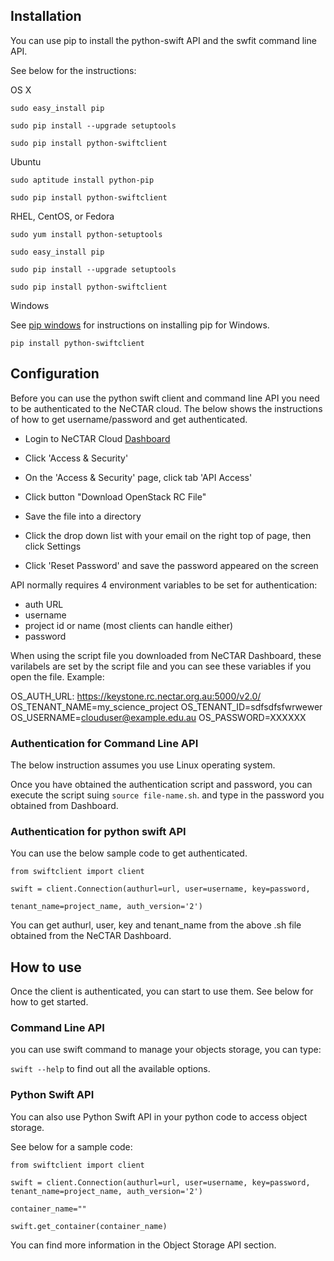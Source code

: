 ## Installation

You can use pip to install the python-swift API and the swfit command line API.

See below for the instructions:

OS X

```
sudo easy_install pip

sudo pip install --upgrade setuptools

sudo pip install python-swiftclient
```

Ubuntu

```
sudo aptitude install python-pip

sudo pip install python-swiftclient
```

RHEL, CentOS, or Fedora

```
sudo yum install python-setuptools

sudo easy_install pip

sudo pip install --upgrade setuptools

sudo pip install python-swiftclient
```

Windows

See [pip windows][pip windows] for instructions on installing pip for Windows.

```
pip install python-swiftclient
```

[pip windows]: http://docs.python-guide.org/en/latest/starting/install/win.html#distribute-pip


## Configuration

Before you can use the python swift client and command line API you need to be
authenticated to the NeCTAR cloud. The below shows the instructions of how to
get username/password and get authenticated.

- Login to NeCTAR Cloud [Dashboard][dashboard]

- Click 'Access & Security'

- On the 'Access & Security' page, click tab 'API Access'

- Click button "Download OpenStack RC File"

- Save the file into a directory

- Click the drop down list with your email on the right top of page, then click
 Settings

- Click 'Reset Password' and save the password appeared on the screen


API normally requires 4 environment variables to be set for authentication:

- auth URL
- username
- project id or name (most clients can handle either)
- password

When using the script file you downloaded from NeCTAR Dashboard, these
varilabels are set by the script file and you can see these variables
if you open the file. Example:

OS_AUTH_URL: https://keystone.rc.nectar.org.au:5000/v2.0/
OS_TENANT_NAME=my_science_project
OS_TENANT_ID=sdfsdfsfwrwewer
OS_USERNAME=clouduser@example.edu.au
OS_PASSWORD=XXXXXX


### Authentication for Command Line API

The below instruction assumes you use Linux operating system.

Once you have obtained the authentication script and password, you can execute
the script suing ``` source file-name.sh ```. and type in the password you
obtained from Dashboard.

### Authentication for python swift API

You can use the below sample code to get authenticated. 

```  
from swiftclient import client

swift = client.Connection(authurl=url, user=username, key=password,

tenant_name=project_name, auth_version='2')
```

You can get authurl, user, key and tenant_name from the above .sh file obtained
from the NeCTAR Dashboard.

## How to use

Once the client is authenticated, you can start to use them. See below for how
to get started.

### Command Line API

you can use swift command to manage your objects storage, you can type:

``` swift --help ``` to find out all the available options.

### Python Swift API

You can also use Python Swift API in your python code to access object storage.

See below for a sample code:

```
from swiftclient import client

swift = client.Connection(authurl=url, user=username, key=password, tenant_name=project_name, auth_version='2')

container_name=""

swift.get_container(container_name)
```

You can find more information in the Object Storage API section. 


[dashboard]: https://dashboard.rc.nectar.org.au